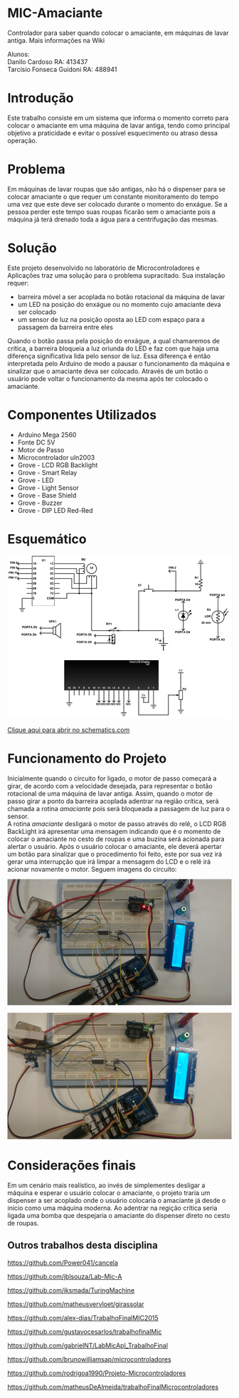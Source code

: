 # MIC-Amaciante
Controlador para saber quando colocar o amaciante, em máquinas de lavar antiga. Mais informações na Wiki
 
Alunos:  
Danilo Cardoso RA: 413437  
Tarcísio Fonseca Guidoni RA: 488941

# Introdução  

Este trabalho consiste em um sistema que informa o momento correto para colocar o amaciante em uma máquina de lavar antiga, tendo como principal objetivo a praticidade e evitar o possível esquecimento ou atraso dessa operação.

# Problema
Em máquinas de lavar roupas que são antigas, não há o dispenser para se colocar amaciante o que requer um constante monitoramento do tempo uma vez que este deve ser colocado durante o momento do enxágue. Se a pessoa perder este tempo suas roupas ficarão sem o amaciante pois a máquina já terá drenado toda a água para a centrifugação das mesmas.

# Solução

Este projeto desenvolvido no laboratório de Microcontroladores e Aplicações traz uma solução para o problema supracitado. Sua instalação requer:

* barreira móvel a ser acoplada no botão rotacional da máquina de lavar 
* um LED na posição do enxágue ou no momento cujo amaciante deva ser colocado
* um sensor de luz na posição oposta ao LED com espaço para a passagem da barreira entre eles   

Quando o botão passa pela posição do enxágue, a qual chamaremos de crítica, a barreira bloqueia a luz oriunda do LED e faz com que haja uma diferença significativa lida pelo sensor de luz. Essa diferença é então interpretada pelo Arduino de modo a pausar o funcionamento da máquina e sinalizar que o amaciante deva ser colocado. Através de um botão o usuário pode voltar o funcionamento da mesma após ter colocado o amaciante.

# Componentes Utilizados  
* Arduino Mega 2560  
* Fonte DC 5V
* Motor de Passo
* Microcontrolador uln2003
* Grove - LCD RGB Backlight
* Grove - Smart Relay
* Grove - LED
* Grove - Light Sensor  
* Grove - Base Shield  
* Grove - Buzzer  
* Grove - DIP LED Red-Red

# Esquemático
![Esquemático](https://github.com/Fonseka100/MIC-Amaciante/blob/master/Imagens/Esquematico.png)

[Clique aqui para abrir no schematics.com](http://www.schematics.com/project/mic-amaciante-24750/)

# Funcionamento do Projeto 
Inicialmente quando o circuito for ligado, o motor de passo começará a girar, de acordo com a velocidade desejada, para representar o botão rotacional de uma máquina de lavar antiga. Assim, quando o motor de passo girar a ponto da barreira acoplada adentrar na região crítica, será chamada a rotina _amaciante_ pois será bloqueada a passagem de luz para o sensor.  
A rotina _amaciante_ desligará o motor de passo através do relê, o LCD RGB BackLight irá apresentar uma mensagem indicando que é o momento de colocar o amaciante no cesto de roupas e uma buzina será acionada para alertar o usuário. Após o usuário colocar o amaciante, ele deverá apertar um botão para sinalizar que o procedimento foi feito, este por sua vez irá gerar uma interrupção que irá limpar a mensagem do LCD e o relê irá acionar novamente o motor.
Seguem imagens do circuito:

![Circuito em espera](https://github.com/Fonseka100/MIC-Amaciante/blob/master/Imagens/DSC_0692.JPG)

![Put amaciante](https://github.com/Fonseka100/MIC-Amaciante/blob/master/Imagens/DSC_0693.JPG)

# Considerações finais
Em um cenário mais realístico, ao invés de simplementes desligar a máquina e esperar o usuário colocar o amaciante, o projeto traria um dispenser a ser acoplado onde o usuário colocaria o amaciante já desde o início como uma máquina moderna. Ao adentrar na regição crítica seria ligada uma bomba que despejaria o amaciante do dispenser direto no cesto de roupas. 

## Outros trabalhos desta disciplina

https://github.com/Power041/cancela

https://github.com/jblsouza/Lab-Mic-A

https://github.com/iksmada/TuringMachine

https://github.com/matheusvervloet/girassolar

https://github.com/alex-dias/TrabalhoFinalMIC2015

https://github.com/gustavocesarlos/trabalhofinalMic

https://github.com/gabrielNT/LabMicApl_TrabalhoFinal

https://github.com/brunowilliamsap/microcontroladores

https://github.com/rodrigoa1990/Projeto-Microcontroladores

https://github.com/matheusDeAlmeida/trabalhoFinalMicrocontroladores
